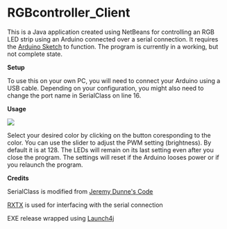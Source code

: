 # RGBcontroller_Client
This is a Java application created using NetBeans for controlling an RGB LED strip using an Arduino connected over a serial connection. It requires the
<a href = "https://github.com/CraigJSmith/RGBcontroller_Arduino">Arduino Sketch</a> to function. The program is currently in a
working, but not complete state.

<b>Setup</b>

To use this on your own PC, you will need to connect your Arduino using a USB cable. Depending on your configuration, you
might also need to change the port name in SerialClass on line 16.

<b>Usage</b>

<img src = "http://i.imgur.com/NyqoxNu.png">

Select your desired color by clicking on the button coresponding to the color. You can use the slider to adjust the PWM setting (brightness).
By default it is at 128. The LEDs will remain on its last setting even after you close the program. The settings will reset if the Arduino looses
power or if you relaunch the program.

<b>Credits</b>

SerialClass is modified from <a href = "http://theelectronicist.blogspot.com/2015/02/java-to-arduino-communications-on-linux.html">Jeremy Dunne's Code<a>

<a href = "http://rxtx.qbang.org/wiki/index.php/Main_Page">RXTX</a> is used for interfacing with the serial connection

EXE release wrapped using <a href = "http://launch4j.sourceforge.net/">Launch4j</a>

